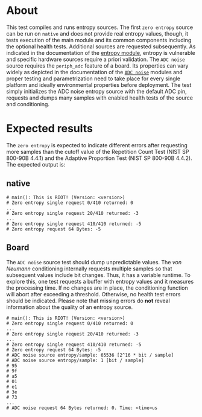 # About
This test compiles and runs entropy sources. The first `zero entropy` source can be run on
`native` and does not provide real entropy values, though, it tests execution of the main
module and its common components including the optional health tests. Additional sources are
requested subsequently. As indicated in the documentation of the [entropy module](../../sys/entropy_source/doc.txt),
entropy is vulnerable and specific hardware sources require a priori validation.
The `ADC noise` source requires the `periph_adc` feature of a board. Its properties can vary widely as
depicted in the documentation of the [`ADC noise`](../../sys/include/entropy_source/adc_noise.h)
modules and proper testing and parametrization need to take place for every single platform and ideally
environmental properties before deployment. The test simply initializes the ADC noise entropy source
with the default ADC pin, requests and dumps many samples with enabled health tests of the source and
conditioning.

# Expected results
The `zero entropy` is expected to indicate different errors after requesting more samples than
the cutoff value of the Repetition Count Test (NIST SP 800-90B 4.4.1) and the Adaptive
Proportion Test (NIST SP 800-90B 4.4.2). The expected output is:

## native

```
# main(): This is RIOT! (Version: <version>)
# Zero entropy single request 0/410 returned: 0
...
# Zero entropy single request 20/410 returned: -3
...
# Zero entropy single request 410/410 returned: -5
# Zero entropy request 64 Bytes: -5
```

## Board

The `ADC noise` source test should dump unpredictable values. The *von Neumann* conditioning internally
requests multiple samples so that subsequent values include bit changes. Thus, it has
a variable runtime. To explore this, one test requests a buffer with entropy values
and it measures the processing time. If no changes are in place, the conditioning function
will abort after exceeding a threshold.
Otherwise, no health test errors should be indicated. Please note that
missing errors do **not** reveal information about the quality of an entropy source.

```
# main(): This is RIOT! (Version: <version>)
# Zero entropy single request 0/410 returned: 0
...
# Zero entropy single request 20/410 returned: -3
...
# Zero entropy single request 410/410 returned: -5
# Zero entropy request 64 Bytes: -5
# ADC noise source entropy/sample: 65536 [2^16 * bit / sample]
# ADC noise source entropy/sample: 1 [bit / sample]
# 95
# 9f
# a5
# 01
# e1
# 3e
# 73
...
# ADC noise request 64 Bytes returned: 0. Time: <time>us
```